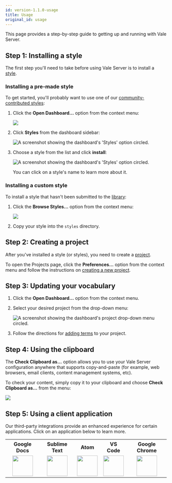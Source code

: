 ```yaml
---
id: version-1.1.0-usage
title: Usage
original_id: usage
---
```


This page provides a step-by-step guide to getting up and running with Vale Server.

## Step 1: Installing a style

The first step you'll need to take before using Vale Server is to install a [style](style).

### Installing a pre-made style

To get started, you'll probably want to use one of our [community-contributed styles](https://github.com/errata-ai/styles):

1. Click the **Open Dashboard...** option from the context menu:

    <img class="rounded" src="assets/ui/menu.gif" style="max-width: 60%;">

2. Click **Styles** from the dashboard sidebar:

    ![A screenshot showing the dashboard's 'Styles' option circled.](assets/ui/styles.png)

3. Choose a style from the list and click **install**:

    ![A screenshot showing the dashboard's 'Styles' option circled.](assets/ui/install.png)

   You can click on a style's name to learn more about it.

### Installing a custom style

To install a style that hasn't been submitted to the [library](https://github.com/errata-ai/styles):

1. Click the **Browse Styles...** option from the context menu:

    <img class="rounded" src="assets/ui/menu.gif" style="max-width: 60%;">

2. Copy your style into the `styles` directory.

## Step 2: Creating a project

After you've installed a style (or styles), you need to create a [project](ui#projects).

To open the Projects page, click the **Preferences...** option from the context menu and follow the instructions on [creating a new project](ui#projects).

## Step 3: Updating your vocabulary

1. Click the **Open Dashboard...** option from the context menu.

2. Select your desired project from the drop-down menu:

    ![A screenshot showing the dashboard's project drop-down menu circled.](assets/ui/project-select.png)

3. Follow the directions for [adding terms](ui#vocabularies) to your project.

## Step 4: Using the clipboard

The **Check Clipboard as...** option allows you to use your Vale Server
configuration anywhere that supports copy-and-paste (for example, web
browsers, email clients, content management systems, etc).

To check your content, simply copy it to your clipboard and choose
**Check Clipboard as...** from the menu:

<img src="assets/ui/macOS/clipboard.png" class="small">

## Step 5: Using a client application

Our third-party integrations provide an enhanced experience for certain
applications. Click on an application below to learn more.


<table style="text-align:center">
  <tr>
    <th>Google Docs</th>
    <th>Sublime Text</th>
    <th>Atom</th>
    <th>VS Code</th>
    <th>Google Chrome</th>
  </tr>
  <tr>
    <td>
        <a href="gdocs" class="img-link">
            <img src="assets/gdocs.png" height="64">
        </a>
    </td>
    <td>
        <a href="https://github.com/errata-ai/SubVale" class="img-link">
            <img src="assets/sublime.png" height="64">
        </a>
    </td>
    <td>
        <a href="https://github.com/errata-ai/vale-atom" class="img-link">
            <img src="assets/atom.png" height="64">
        </a>
    </td>
    <td>
        <a href="https://github.com/errata-ai/vale-vscode" class="img-link">
            <img src="assets/code.png" height="64">
        </a>
    </td>
    <td>
        <a href="chrome" class="img-link">
            <img src="assets/chrome.png" height="64">
        </a>
    </td>
  </tr>
</table>

